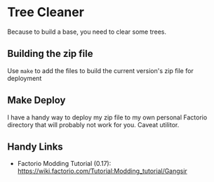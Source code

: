 # Tree Cleaner

Because to build a base, you need to clear some trees.

## Building the zip file

Use `make` to add the files to build the current version's zip file for deployment

## Make Deploy

I have a handy way to deploy my zip file to my own personal Factorio directory that will probably not work for you. Caveat utilitor.

## Handy Links

- Factorio Modding Tutorial (0.17): https://wiki.factorio.com/Tutorial:Modding_tutorial/Gangsir
